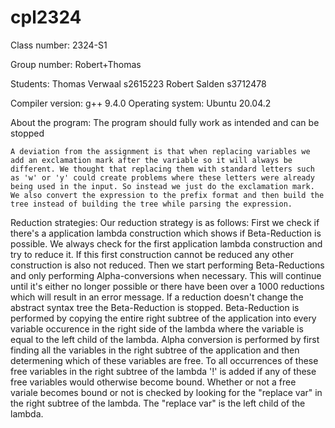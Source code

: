 # cpl2324

Class number: 2324-S1

Group number: Robert+Thomas

Students:
    Thomas Verwaal  s2615223
    Robert Salden   s3712478

Compiler version: 
    g++ 9.4.0
Operating system:
    Ubuntu 20.04.2

About the program:
    The program should fully work as intended and can be stopped




    
    A deviation from the assignment is that when replacing variables we add an exclamation mark after the variable so it will always be different. We thought that replacing them with standard letters such as 'w' or 'y' could create problems where these letters were already being used in the input. So instead we just do the exclamation mark.
    We also convert the expression to the prefix format and then build the tree instead of building the tree while parsing the expression.

Reduction strategies:
    Our reduction strategy is as follows:
        First we check if there's a application lambda construction which shows if Beta-Reduction is possible. We always check for the first application lambda construction and try to reduce it. If this first construction cannot be reduced any other construction is also not reduced.
        Then we start performing Beta-Reductions and only performing Alpha-conversions when necessary. This will continue until it's either no longer possible or there have been over a 1000 reductions which will result in an error message. If a reduction doesn't change the abstract syntax tree the Beta-Reduction is stopped.
        Beta-Reduction is performed by copying the entire right subtree of the application into every variable occurence in the right side of the lambda where the variable is equal to the left child of the lambda.
        Alpha conversion is performed by first finding all the variables in the right subtree of the application and then determening which of these variables are free. To all occurrences of these free variables in the right subtree of the lambda '!' is added if any of these free variables would otherwise become bound. Whether or not a free variale becomes bound or not is checked by looking for the "replace var" in the right subtree of the lambda. The "replace var" is the left child of the lambda. 